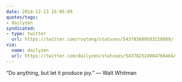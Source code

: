 ```yaml
---
date: 2014-12-13 15:05:09
quotes/tags:
- dailyzen
syndicated:
- type: twitter
  url: https://twitter.com/roytang/statuses/543783689583218689/
via:
  name: dailyzen
  url: https://twitter.com/dailyzen/statuses/543782524984766464/
---
```


“Do anything, but let it produce joy.” — Walt Whitman